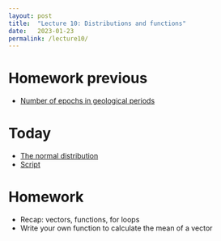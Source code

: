 ```yaml
---
layout: post
title:  "Lecture 10: Distributions and functions"
date:   2023-01-23
permalink: /lecture10/
---
```


# Homework previous

- [Number of epochs in geological periods](https://adamkocsis.github.io/rkheion/Exercises/2023-01-19_df_stages_series.html)

# Today

- [The normal distribution](https://adamkocsis.github.io/rkheion/slides/10_Distributions_and_functions.pdf)
- [Script](https://adamkocsis.github.io/rkheion/scripts/10_distribution_functions.R)

# Homework 

- Recap: vectors, functions, for loops
- Write your own function to calculate the mean of a vector





